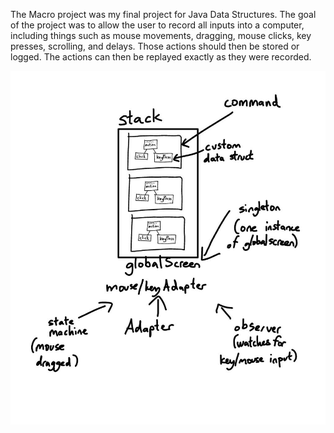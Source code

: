 The Macro project was my final project for Java Data Structures. The goal of the project was to allow the user to record all inputs into a computer, including things such as mouse movements, dragging, mouse clicks, key presses, scrolling, and delays. Those actions should then be stored or logged. The actions can then be replayed exactly as they were recorded.

![Chart](pics/macroPlanningChart.jpg)

